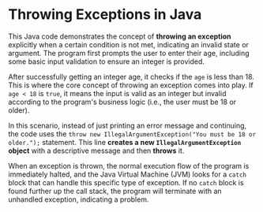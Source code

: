 # Throwing Exceptions in Java

This Java code demonstrates the concept of **throwing an exception** explicitly when a certain condition is not met, indicating an invalid state or argument. The program first prompts the user to enter their age, including some basic input validation to ensure an integer is provided. 

After successfully getting an integer age, it checks if the `age` is less than 18. This is where the core concept of throwing an exception comes into play. If `age < 18` is `true`, it means the input is valid as an integer but invalid according to the program's business logic (i.e., the user must be 18 or older).

In this scenario, instead of just printing an error message and continuing, the code uses the `throw new IllegalArgumentException("You must be 18 or older.");` statement. This line **creates a new `IllegalArgumentException` object** with a descriptive message and then **throws** it.

When an exception is thrown, the normal execution flow of the program is immediately halted, and the Java Virtual Machine (JVM) looks for a `catch` block that can handle this specific type of exception. If no `catch` block is found further up the call stack, the program will terminate with an unhandled exception, indicating a problem.
